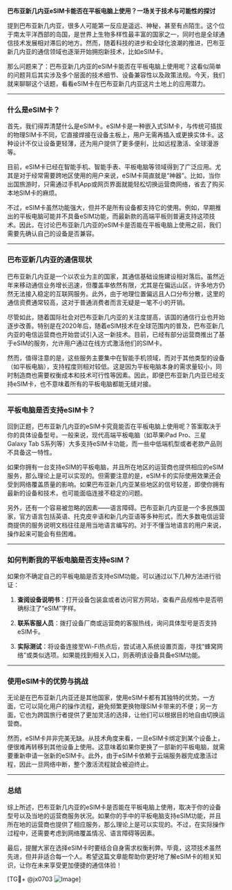**巴布亚新几内亚eSIM卡能否在平板电脑上使用？一场关于技术与可能性的探讨**

提到巴布亚新几内亚，很多人可能第一反应是遥远、神秘，甚至有点陌生。这个位于南太平洋西部的岛国，是世界上生物多样性最丰富的国家之一，同时也是全球通信技术发展相对滞后的地方。然而，随着科技的进步和全球化浪潮的推进，巴布亚新几内亚的通信领域也逐渐开始拥抱新技术，比如eSIM卡。

那么问题来了：巴布亚新几内亚的eSIM卡能否在平板电脑上使用呢？这看似简单的问题背后其实涉及多个层面的技术细节、设备兼容性以及政策法规。今天，我们就来聊聊这个话题，看看eSIM卡在巴布亚新几内亚这片土地上的应用潜力。

---

### 什么是eSIM卡？

首先，我们得弄清楚什么是eSIM卡。eSIM卡是一种嵌入式SIM卡，与传统可插拔的物理SIM卡不同，它直接焊接在设备主板上，用户无需再插入或更换实体卡。这种设计不仅让设备更轻薄，还为用户提供了更多便利，比如远程激活、全球漫游等。

目前，eSIM卡已经在智能手机、智能手表、平板电脑等领域得到了广泛应用。尤其是对于经常需要跨地区使用的用户来说，eSIM卡简直就是“神器”。比如，当你出国旅游时，只需通过手机App或网页界面就能轻松切换运营商网络，省去了购买本地SIM卡的麻烦。

不过，eSIM卡虽然功能强大，但并不是所有设备都支持它的使用。例如，早期推出的平板电脑可能并不具备eSIM功能，而最新款的高端平板则普遍支持这项技术。因此，在讨论巴布亚新几内亚的eSIM卡是否能在平板电脑上使用之前，我们需要先确认自己的设备是否兼容。

---

### 巴布亚新几内亚的通信现状

巴布亚新几内亚是一个以农业为主的国家，其通信基础设施建设相对落后。虽然近年来移动通信业务增长迅速，但覆盖率依然有限，尤其是在偏远山区，许多地方仍然无法接入稳定的互联网服务。此外，由于地理位置偏远且人口分布分散，这里的通信资费通常较高，这对于普通消费者而言无疑是一笔不小的开销。

尽管如此，随着国际社会对巴布亚新几内亚的关注度提高，该国的通信行业也开始逐步改善。特别是在2020年后，随着eSIM技术在全球范围内的普及，巴布亚新几内亚的电信运营商也开始尝试引入这一新技术。目前，已经有部分运营商推出了基于eSIM的服务，允许用户通过在线方式激活他们的SIM卡。

然而，值得注意的是，这些服务主要集中在智能手机领域，而对于其他类型的设备（如平板电脑），支持程度则相对较低。这是因为平板电脑本身的需求量较小，同时制造商也需要权衡成本和技术可行性等因素。因此，即便巴布亚新几内亚已经支持eSIM卡，也不意味着所有的平板电脑都能无缝对接。

---

### 平板电脑是否支持eSIM卡？

回到正题，巴布亚新几内亚的eSIM卡究竟能否在平板电脑上使用呢？答案取决于你的具体设备型号。一般来说，现代高端平板电脑（如苹果iPad Pro、三星Galaxy Tab S系列等）大多支持eSIM卡功能，而一些中低端机型或者老款产品则不具备这一特性。

如果你拥有一台支持eSIM的平板电脑，并且所在地区的运营商也提供相应的eSIM服务，那么理论上是可以实现的。但需要注意的是，eSIM卡的实际使用效果还会受到网络覆盖质量的影响。如果巴布亚新几内亚某些地区的信号较差，即使你拥有最新的设备和技术，也可能面临连接不稳定的问题。

另外，还有一个容易被忽略的因素——语言障碍。巴布亚新几内亚是一个多民族国家，官方语言包括英语、托克皮辛语和新几内亚语等多种形式，而大多数电信运营商提供的服务说明文档往往是用当地语言编写的。对于不懂当地语言的用户来说，操作起来可能会有些困难。

---

### 如何判断我的平板电脑是否支持eSIM？

如果你不确定自己的平板电脑是否支持eSIM功能，可以通过以下几种方法进行验证：

1. **查阅设备说明书**：打开设备包装盒或者访问官方网站，查看产品规格中是否明确标注了“eSIM”字样。
   
2. **联系客服人员**：拨打设备厂商或运营商的客服热线，询问具体型号是否支持eSIM卡。
   
3. **实际测试**：将设备连接至Wi-Fi热点后，尝试进入系统设置页面，寻找“蜂窝网络”或类似选项。如果能找到相关入口，则表明该设备具备eSIM功能。

---

### 使用eSIM卡的优势与挑战

无论是在巴布亚新几内亚还是其他国家，使用eSIM卡都有其独特的优势。一方面，它可以简化用户的操作流程，避免频繁更换物理SIM卡带来的不便；另一方面，它也为跨国旅行者提供了更加灵活的选择，让他们可以根据目的地自由切换运营商。

然而，eSIM卡并非完美无缺。从技术角度来看，一旦eSIM卡绑定到某个设备上，便很难再转移到其他设备上使用。这意味着如果你更换了一部新的平板电脑，就需要重新申请一张新的eSIM卡。此外，由于eSIM卡依赖于云端服务器完成激活过程，因此一旦网络中断，整个激活流程就会被迫终止。

---

### 总结

综上所述，巴布亚新几内亚的eSIM卡是否能在平板电脑上使用，取决于你的设备型号以及当地的运营商服务状况。如果你的手中的平板电脑支持eSIM功能，并且所在地的运营商也提供了相应服务，那么理论上是可以实现的。不过，在实际操作过程中，还需要考虑到网络覆盖情况、语言障碍等因素。

最后，提醒大家在选择eSIM卡时要结合自身需求权衡利弊。毕竟，这项技术虽然先进，但并非适合每一个人。希望这篇文章能帮助你更好地了解eSIM卡的相关知识，让你在未来享受更加便捷的通信体验！

[TG💪+ @jx0703 ![Image](https://github.com/user-attachments/assets/dbca1d08-cadb-493c-b0ec-ad6f7a83f270)]